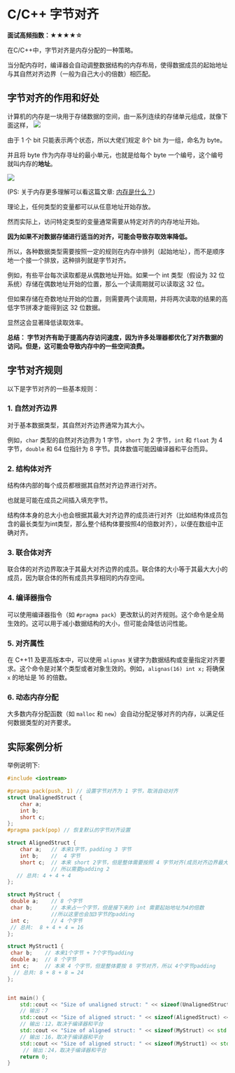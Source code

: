 # C/C++ 字节对齐

**面试高频指数：★★★★☆**

在C/C++中，字节对齐是内存分配的一种策略。

当分配内存时，编译器会自动调整数据结构的内存布局，使得数据成员的起始地址与其自然对齐边界（一般为自己大小的倍数）相匹配。

## 字节对齐的作用和好处

计算机的内存是一块用于存储数据的空间，由一系列连续的存储单元组成，就像下面这样，
![](https://cdn.how2cs.cn/gzh/0081Kckwgy1gk6p1iowcxj30t20acmz8.jpg)

由于 1 个 bit 只能表示两个状态，所以大佬们规定 8个 bit 为一组，命名为 byte。

并且将 byte 作为内存寻址的最小单元，也就是给每个 byte 一个编号，这个编号就叫内存的**地址**。

![](https://cdn.how2cs.cn/gzh/0081Kckwgy1gk6pcjje44j30qe09ggnr.jpg)

(PS: 关于内存更多理解可以看这篇文章: [内存是什么？](https://csguide.cn/cpp/memory/what_is_memory.html))

理论上，任何类型的变量都可以从任意地址开始存放。

然而实际上，访问特定类型的变量通常需要从特定对齐的内存地址开始。

**因为如果不对数据存储进行适当的对齐，可能会导致存取效率降低。**

所以，各种数据类型需要按照一定的规则在内存中排列（起始地址），而不是顺序地一个接一个排放，这种排列就是字节对齐。

例如，有些平台每次读取都是从偶数地址开始。如果一个 int 类型（假设为 32 位系统）存储在偶数地址开始的位置，那么一个读周期就可以读取这 32 位。

但如果存储在奇数地址开始的位置，则需要两个读周期，并将两次读取的结果的高低字节拼凑才能得到这 32  位数据。

显然这会显著降低读取效率。

**总结： 字节对齐有助于提高内存访问速度，因为许多处理器都优化了对齐数据的访问。但是，这可能会导致内存中的一些空间浪费。**

## 字节对齐规则

以下是字节对齐的一些基本规则：

### **1. 自然对齐边界**
对于基本数据类型，其自然对齐边界通常为其大小。

例如，`char` 类型的自然对齐边界为 1 字节，`short` 为 2 字节，`int` 和 `float` 为 4 字节，`double` 和 64 位指针为 8 字节。具体数值可能因编译器和平台而异。

### **2. 结构体对齐**
结构体内部的每个成员都根据其自然对齐边界进行对齐。

也就是可能在成员之间插入填充字节。

结构体本身的总大小也会根据其最大对齐边界的成员进行对齐（比如结构体成员包含的最长类型为int类型，那么整个结构体要按照4的倍数对齐），以便在数组中正确对齐。
### **3. 联合体对齐**
联合体的对齐边界取决于其最大对齐边界的成员。联合体的大小等于其最大大小的成员，因为联合体的所有成员共享相同的内存空间。
### **4. 编译器指令**
可以使用编译器指令（如 `#pragma pack`）更改默认的对齐规则。这个命令是全局生效的。这可以用于减小数据结构的大小，但可能会降低访问性能。
### **5. 对齐属性**
在 C++11 及更高版本中，可以使用 `alignas` 关键字为数据结构或变量指定对齐要求。这个命令是对某个类型或者对象生效的。例如，`alignas(16) int x;` 将确保 `x` 的地址是 16 的倍数。
### **6. 动态内存分配**

大多数内存分配函数（如 `malloc` 和 `new`）会自动分配足够对齐的内存，以满足任何数据类型的对齐要求。

## 实际案例分析

举例说明下:

```cpp
#include <iostream>

#pragma pack(push, 1) // 设置字节对齐为 1 字节，取消自动对齐
struct UnalignedStruct {
    char a;
    int b;
    short c;
};
#pragma pack(pop) // 恢复默认的字节对齐设置

struct AlignedStruct {
    char a;   // 本来1字节，padding 3 字节
    int b;    //  4 字节
    short c;  // 本来 short 2字节，但是整体需要按照 4 字节对齐(成员对齐边界最大的是int 4) 
              // 所以需要padding 2
   // 总共: 4 + 4 + 4
};

struct MyStruct {
 double a;    // 8 个字节
 char b;      // 本来占一个字节，但是接下来的 int 需要起始地址为4的倍数
              //所以这里也会加3字节的padding
 int c;       // 4 个字节
 // 总共:  8 + 4 + 4 = 16
};

struct MyStruct1 {
 char b;    // 本来1个字节 + 7个字节padding
 double a;  // 8 个字节
 int c;     // 本来 4 个字节，但是整体要按 8 字节对齐，所以 4个字节padding
  // 总共: 8 + 8 + 8 = 24
};


int main() {
    std::cout << "Size of unaligned struct: " << sizeof(UnalignedStruct) << std::endl; 
    // 输出：7
    std::cout << "Size of aligned struct: " << sizeof(AlignedStruct) << std::endl; 
    // 输出：12，取决于编译器和平台
    std::cout << "Size of aligned struct: " << sizeof(MyStruct) << std::endl; 
    // 输出：16，取决于编译器和平台
    std::cout << "Size of aligned struct: " << sizeof(MyStruct1) << std::endl;
     // 输出：24，取决于编译器和平台
    return 0;
}
```


